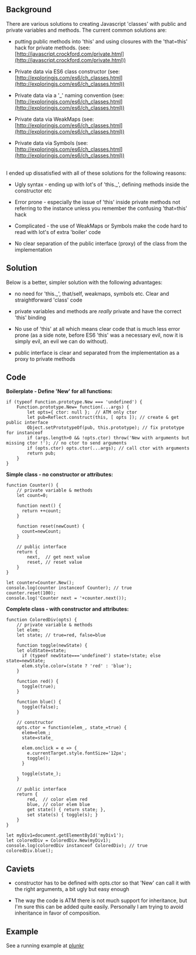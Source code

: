 ## Background ##

There are various solutions to creating Javascript 'classes' with public and private variables and methods. The current common solutions are:

 - putting public methods into 'this' and using closures with the 'that=this' hack for private methods.
(see: [http://javascript.crockford.com/private.html](http://javascript.crockford.com/private.html))

 - Private data via ES6 class constructor
 (see: [http://exploringjs.com/es6/ch_classes.html](http://exploringjs.com/es6/ch_classes.html))
 
 - Private data via a '_' naming convention
  (see: [http://exploringjs.com/es6/ch_classes.html](http://exploringjs.com/es6/ch_classes.html))

 - Private data via WeakMaps
  (see: [http://exploringjs.com/es6/ch_classes.html](http://exploringjs.com/es6/ch_classes.html))

 - Private data via Symbols
  (see: [http://exploringjs.com/es6/ch_classes.html](http://exploringjs.com/es6/ch_classes.html))

<br />
I ended up dissatisfied with all of these solutions for the following reasons:

 - Ugly syntax - ending up with lot's of 'this._', defining methods inside the constructor etc
 
 - Error prone - especially the issue of 'this' inside private methods not referring to the instance unless you remember the confusing 'that=this' hack

 - Complicated - the use of WeakMaps or Symbols make the code hard to read with lot's of extra 'boiler' code

 - No clear separation of the public interface (proxy) of the class from the implementation

Solution
---------
Below is a better, simpler solution with the following advantages:

 - no need for 'this._', that/self, weakmaps, symbols etc. Clear and straightforward 'class' code 

 - private variables and methods are _really_ private and have the correct 'this' binding

 - No use of 'this' at all which means clear code that is much less error prone (as a side note, before ES6 'this' was a necessary evil, now it is simply evil, an evil we can do without).
 
 - public interface is clear and separated from the implementation as a proxy to private methods

## Code ##

**Boilerplate - Define 'New' for all functions:**

    if (typeof Function.prototype.New === 'undefined') {
    	Function.prototype.New= function(...args) {
    		let opts={ ctor: null };  // ATM only ctor
    		let pub=Reflect.construct(this, [ opts ]); // create & get public interface
    		Object.setPrototypeOf(pub, this.prototype); // fix prototype for instanceof
    		if (args.length>0 && !opts.ctor) throw('New with arguments but missing ctor !'); // no ctor to send arguments
    		if (opts.ctor) opts.ctor(...args); // call ctor with arguments
    		return pub;
    	}
    }

    
**Simple class - no constructor or attributes:**

    function Counter() {
    	// private variable & methods
    	let count=0;
    
    	function next() {
    	  return ++count;
    	}
    	
    	function reset(newCount) {
    	  count=newCount;
    	}
    
    	// public interface
    	return {
    		next,  // get next value
    		reset, // reset value
    	}
    }
    
    let counter=Counter.New();
    console.log(counter instanceof Counter); // true
    counter.reset(100);
    console.log('Counter next = '+counter.next());
     

   

**Complete class - with constructor and attributes:**

    function ColoredDiv(opts) {
    	// private variable & methods
    	let elem;
    	let state; // true=red, false=blue
    
    	function toggle(newState) {
        let oldState=state;
    	  if (typeof newState==='undefined') state=!state; else state=newState;
    	  elem.style.color=(state ? 'red' : 'blue');
    	}
    
    	function red() {
    	  toggle(true);
    	}
    	
    	function blue() {
    	  toggle(false);
    	}
    	
    	// constructor
    	opts.ctor = function(elem_, state_=true) {
    	  elem=elem_;
    	  state=state_
    
    	  elem.onclick = e => {
    	    e.currentTarget.style.fontSize='12px';
    	    toggle();
    	  }
    	  
    	  toggle(state_);
    	}
    	
    	// public interface
    	return {
    		red,  // color elem red
    		blue, // color elem blue
    		get state() { return state; },
    		set state(s) { toggle(s); }
    	}
    }
    
    let myDiv1=document.getElementById('myDiv1');
    let coloredDiv = ColoredDiv.New(myDiv1);
    console.log(coloredDiv instanceof ColoredDiv); // true
    coloredDiv.blue();

## Caviets ##

 - constructor has to be defined with opts.ctor so that 'New' can call it with the right arguments, a bit ugly but easy enough
 
 - The way the code is ATM there is not much support for inheritance, but I'm sure this can be added quite easily. Personally I am trying to avoid inheritance in favor of composition.

## Example ##

See a running example at [plunkr](https://plnkr.co/edit/aLp6Jj1MAUo8qBM7GvPs)




